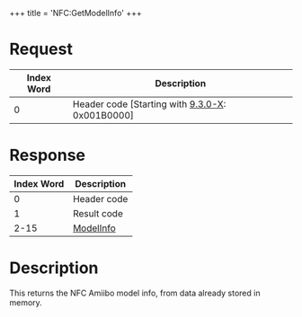 +++
title = 'NFC:GetModelInfo'
+++

# Request

| Index Word | Description                                                              |
|------------|--------------------------------------------------------------------------|
| 0          | Header code \[Starting with [9.3.0-X](9.3.0-21 "wikilink"): 0x001B0000\] |

# Response

| Index Word | Description                                    |
|------------|------------------------------------------------|
| 0          | Header code                                    |
| 1          | Result code                                    |
| 2-15       | [ModelInfo](NFC_Services#ModelInfo "wikilink") |

# Description

This returns the NFC Amiibo model info, from data already stored in
memory.
